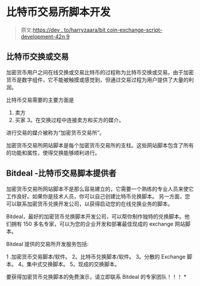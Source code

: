 # 比特币交易所脚本开发

> 原文:[https://dev . to/harryzaara/bit coin-exchange-script-development-42n 9](https://dev.to/harryzaara/bitcoin-exchange-script-development-42n9)

## [](#bitcoin-exchange-or-trading)比特币交换或交易

加密货币用户之间在线交换或交易比特币的过程称为比特币交换或交易。由于加密货币是数字组件，它不能被触摸或感觉到，但通过交易过程为用户提供了大量的利润。

比特币交易需要的主要方面是

1.  卖方
2.  买家 3。在交换过程中连接卖方和买方的媒介。

进行交易的媒介被称为“加密货币交易所”。

加密货币交易所网站脚本是每个加密货币交易所的支柱。这些网站脚本包含了所有的功能和属性，使得交换能够顺利进行。

## [](#bitdeal-bitcoin-exchange-script-provider)Bitdeal -比特币交易脚本提供者

加密货币交易所网站脚本不是那么容易建立的，它需要一个熟练的专业人员来使它工作良好。如果你是技术人员，你可以自己创建比特币兑换脚本。
另一方面，您可以联系加密货币兑换开发公司，以获得启动您的在线兑换业务的脚本。

Bitdeal，最好的加密货币兑换脚本开发公司，可以帮你制作独特的兑换脚本。他们拥有 150 多名专家，可以为您的企业开发和部署最佳现成的 exchange 网站脚本。

Bitdeal 提供的交易所开发服务包括:

1 .加密货币交易脚本/软件。
2。比特币兑换脚本/软件。
3。分散的 Exchange 脚本。
4。集中式交换脚本。
5。现成的交换脚本。

要获得加密货币兑换脚本的免费演示，请立即联系 Bitdeal 的专家团队！！！ *